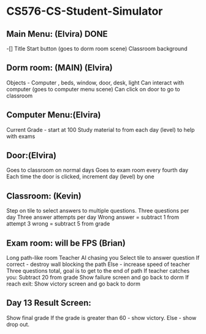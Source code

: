 # CS576-CS-Student-Simulator

## Main Menu: (Elvira) DONE	
-[] Title
Start button (goes to dorm room scene) 
Classroom background

## Dorm room: (MAIN) (Elvira)
Objects - Computer , beds, window, door, desk, light
Can interact with computer (goes to computer menu scene)
Can click on door to go to classroom

## Computer Menu:(Elvira)
Current Grade - start at 100
Study material to from each day (level) to help with exams

## Door:(Elvira)
Goes to classroom on normal days
Goes to exam room every fourth day
Each time the door is clicked, increment day (level) by one

## Classroom: (Kevin)
Step on tile to select answers to multiple questions. 
Three questions per day
Three answer attempts per day
Wrong answer = subtract 1 from attempt
3 wrong = subtract 5 from grade

## Exam room: will be FPS (Brian)
Long path-like room
Teacher AI chasing you
Select tile to answer question
If correct - destroy wall blocking the path
Else - increase speed of teacher 
Three questions total, goal is to get to the end of path
If teacher catches you:
Subtract 20 from grade
Show failure screen and go back to dorm
If reach exit:
Show victory screen and go back to dorm

## Day 13 Result Screen:
Show final grade
If the grade is greater than 60 - show victory.
Else - show drop out.
